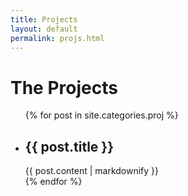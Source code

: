 ```yaml
---
title: Projects
layout: default
permalink: projs.html
---
```

<h1 class="page-heading">The Projects</h1>
<div class="xs-block-grid-1 sm-block-grid-2 lg-block-grid-3">
  <ul class="post-list">
    {% for post in site.categories.proj %}
      <div class="block-grid__item">
        <li>
          <h2>
          {{ post.title }}
          </h2>
          {{ post.content | markdownify }}
        </li>
      </div>
    {% endfor %}
  </ul>
</div>